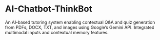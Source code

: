 # AI-Chatbot-ThinkBot
An AI-based tutoring system enabling contextual Q&amp;A and quiz generation from PDFs, DOCX, TXT, and images using  Google’s Gemini API. Integrated multimodal inputs and contextual memory features.  
